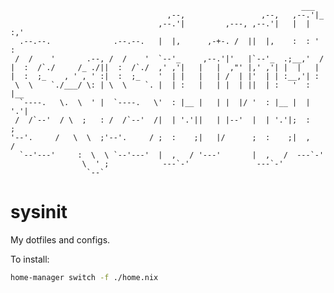 ```                                                                                                                                       
                                                                 ___     
                                   ,--,                 ,--,   ,--.'|_   
                                 ,--.'|         ,---, ,--.'|   |  | :,'  
  .--.--.              .--.--.   |  |,      ,-+-. /  ||  |,    :  : ' :  
 /  /    '       .--, /  /    '  `--'_     ,--.'|'   |`--'_  .;__,'  /   
|  :  /`./     /_ ./||  :  /`./  ,' ,'|   |   |  ,"' |,' ,'| |  |   |    
|  :  ;_    , ' , ' :|  :  ;_    '  | |   |   | /  | |'  | | :__,'| :    
 \  \    `./___/ \: | \  \    `. |  | :   |   | |  | ||  | :   '  : |__  
  `----.   \.  \  ' |  `----.   \'  : |__ |   | |  |/ '  : |__ |  | '.'| 
 /  /`--'  / \  ;   : /  /`--'  /|  | '.'||   | |--'  |  | '.'|;  :    ; 
'--'.     /   \  \  ;'--'.     / ;  :    ;|   |/      ;  :    ;|  ,   /  
  `--'---'     :  \  \ `--'---'  |  ,   / '---'       |  ,   /  ---`-'   
                \  ' ;            ---`-'               ---`-'            
                 `--`                                                    
```

# sysinit

My dotfiles and configs.

To install:

```bash
home-manager switch -f ./home.nix
```